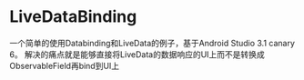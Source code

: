 # LiveDataBinding

一个简单的使用Databinding和LiveData的例子，基于Android Studio 3.1 canary 6。
解决的痛点就是能够直接将LiveData的数据响应的UI上而不是转换成ObservableField再bind到UI上
